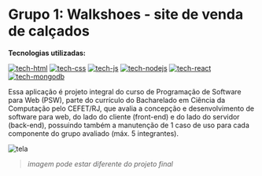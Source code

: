 # Grupo 1: Walkshoes - site de venda de calçados

**Tecnologias utilizadas:**

[![tech-html](https://skills.thijs.gg/icons?i=html)](https://developer.mozilla.org/docs/Web/HTML)
[![tech-css](https://skills.thijs.gg/icons?i=css)](https://developer.mozilla.org/docs/Web/CSS)
[![tech-js](https://skills.thijs.gg/icons?i=js)](https://developer.mozilla.org/docs/Web/JavaScript)
[![tech-nodejs](https://skills.thijs.gg/icons?i=nodejs)](https://nodejs.org)
[![tech-react](https://skills.thijs.gg/icons?i=react)](https://reactjs.org)
[![tech-mongodb](https://skills.thijs.gg/icons?i=mongodb)](https://mongodb.com)

Essa aplicação é projeto integral do curso de Programação de Software para Web (PSW), parte do currículo do Bacharelado em Ciência da Computação pelo CEFET/RJ, que avalia a concepção e desenvolvimento de software para web, do lado do cliente (front-end) e do lado do servidor (back-end), possuindo também a manutenção de 1 caso de uso para cada componente do grupo avaliado (máx. 5 integrantes).

![tela](https://user-images.githubusercontent.com/58084632/180062228-a7a166f8-95e4-41f8-9d5c-6cfbb2748997.png)

> *imagem pode estar diferente do projeto final*
